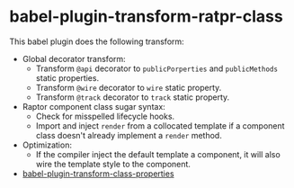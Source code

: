 # babel-plugin-transform-ratpr-class

This babel plugin does the following transform:
* Global decorator transform:
    * Transform `@api` decorator to `publicPorperties` and `publicMethods` static properties.
    * Transform `@wire` decorator to `wire` static property.
    * Transform `@track` decorator to `track` static property.
* Raptor component class sugar syntax:
    * Check for misspelled lifecycle hooks.
    * Import and inject `render` from a collocated template if a component class doesn't already implement a `render` method.
* Optimization:
    * If the compiler inject the default template a component, it will also wire the template style to the component.
* [babel-plugin-transform-class-properties](https://github.com/babel/babel/blob/7.0/packages/babel-plugin-transform-class-properties)
